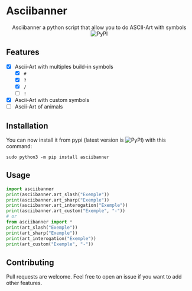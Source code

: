 # Asciibanner

<p align="center">
  Asciibanner a python script that allow you to do ASCII-Art with symbols
  <br>
  <img alt="PyPI" src="https://img.shields.io/pypi/v/asciibanner">
  <br>
</p>

## Features

 - [x] Ascii-Art with multiples build-in symbols 
   - [x] `#`
   - [x] `?`
   - [x] `/`
   - [ ] `!`
 - [x] Ascii-Art with custom symbols
 - [ ] Ascii-Art of animals

## Installation

You can now install it from pypi (latest version is <img alt="PyPI" src="https://img.shields.io/pypi/v/asciibanner">) with this command:

```
sudo python3 -m pip install asciibanner
```

## Usage

```python
import asciibanner
print(asciibanner.art_slash("Exemple"))
print(asciibanner.art_sharp("Exemple"))
print(asciibanner.art_interogation("Exemple"))
print(asciibanner.art_custom("Exemple", "-"))
# or 
from asciibanner import *
print(art_slash("Exemple"))
print(art_sharp("Exemple"))
print(art_interogation("Exemple"))
print(art_custom("Exemple", "-"))
```

## Contributing

Pull requests are welcome. Feel free to open an issue if you want to add other features.